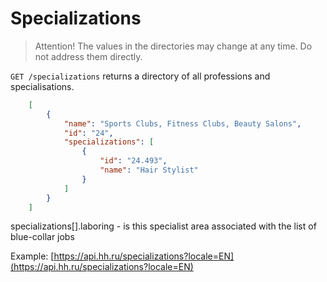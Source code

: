 # Specializations

> Attention! The values in the directories may change at any time. Do not address them directly.

`GET /specializations` returns a directory of all professions and specialisations.

```json
    [
        {
            "name": "Sports Clubs, Fitness Clubs, Beauty Salons",
            "id": "24",
            "specializations": [
                {
                    "id": "24.493",
                    "name": "Hair Stylist"
                }
            ]
        }
    ]
```

specializations[].laboring - is this specialist area associated with the list of blue-collar jobs

Example: [https://api.hh.ru/specializations?locale=EN](https://api.hh.ru/specializations?locale=EN)
